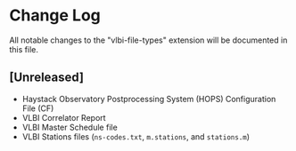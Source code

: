 # Change Log

All notable changes to the "vlbi-file-types" extension will be documented in this file.

## [Unreleased]

- Haystack Observatory Postprocessing System (HOPS) Configuration File (CF)
- VLBI Correlator Report
- VLBI Master Schedule file
- VLBI Stations files (`ns-codes.txt`, `m.stations`, and `stations.m`)
